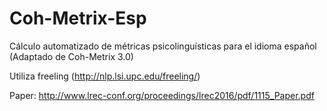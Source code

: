 Coh-Metrix-Esp
==============

Cálculo automatizado de métricas psicolinguísticas para el idioma español (Adaptado de Coh-Metrix 3.0)

Utiliza freeling (http://nlp.lsi.upc.edu/freeling/)

Paper:
http://www.lrec-conf.org/proceedings/lrec2016/pdf/1115_Paper.pdf
